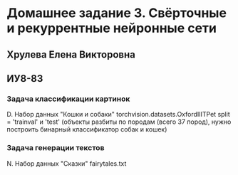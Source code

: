 # Домашнее задание 3. Свёрточные и рекуррентные нейронные сети
## Хрулева Елена Викторовна
## ИУ8-83

### Задача классификации картинок

D. Набор данных "Кошки и собаки" torchvision.datasets.OxfordIIITPet split = 'trainval' и 'test' (объекты разбиты по породам (всего 37 пород), нужно построить бинарный классификатор собак и кошек)

### Задача генерации текстов

N. Набор данных "Сказки" fairytales.txt

